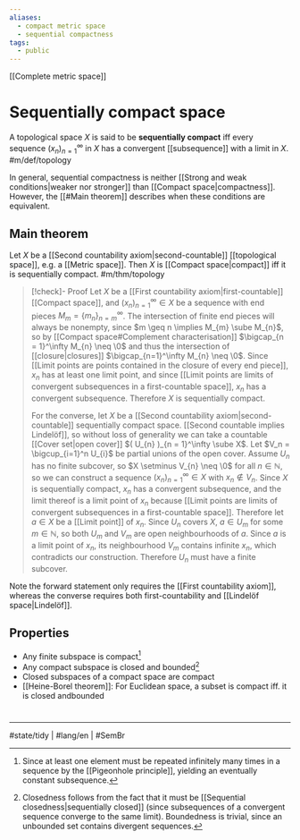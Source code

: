 ```yaml
---
aliases:
  - compact metric space
  - sequential compactness
tags:
  - public
---
```

[[Complete metric space]]
# Sequentially compact space

A topological space $X$ is said to be **sequentially compact** iff every sequence $(x_n)_{n=1}^\infty$ in $X$ has a convergent [[subsequence]] with a limit in $X$. #m/def/topology 

In general, sequential compactness is neither [[Strong and weak conditions|weaker nor stronger]] than [[Compact space|compactness]].
However, the [[#Main theorem]] describes when these conditions are equivalent.

## Main theorem

Let $X$ be a [[Second countability axiom|second-countable]] [[topological space]], e.g. a [[Metric space]].
Then $X$ is [[Compact space|compact]] iff it is sequentially compact. #m/thm/topology 

> [!check]- Proof
> Let $X$ be a [[First countability axiom|first-countable]] [[Compact space]],
> and $(x_n)_{n=1}^\infty \in X$ be a sequence with end pieces $M_{m} = \{ m_{n} \}_{n=m}^\infty$.
> The intersection of finite end pieces will always be nonempty,
> since $m \geq n \implies M_{m} \sube M_{n}$,
> so by [[Compact space#Complement characterisation]] $\bigcap_{n = 1}^\infty M_{n} \neq \0$
> and thus the intersection of [[closure|closures]] $\bigcap_{n=1}^\infty M_{n} \neq \0$.
> Since [[Limit points are points contained in the closure of every end piece]],
> $x_n$ has at least one limit point,
> and since [[Limit points are limits of convergent subsequences in a first-countable space]],
> $x_{n}$ has a convergent subsequence.
> Therefore $X$ is sequentially compact.
> 
> For the converse, let $X$ be a [[Second countability axiom|second-countable]] sequentially compact space.
> [[Second countable implies Lindelöf]], so without loss of generality we can take a countable [[Cover set|open cover]] $( U_{n} )_{n = 1}^\infty \sube X$.
> Let $V_n = \bigcup_{i=1}^n U_{i}$ be partial unions of the open cover.
> Assume $U_{n}$ has no finite subcover,
> so $X \setminus V_{n} \neq \0$ for all $n \in \mathbb{N}$,
> so we can construct a sequence $(x_{n})_{n=1}^\infty \in X$ with $x_{n} \notin V_{n}$.
> Since $X$ is sequentially compact, $x_{n}$ has a convergent subsequence,
> and the limit thereof is a limit point of $x_{n}$ because [[Limit points are limits of convergent subsequences in a first-countable space]].
> Therefore let $a \in X$ be a [[Limit point]] of $x_{n}$.
> Since $U_{n}$ covers $X$,  $a \in U_{m}$ for some $m \in \mathbb{N}$,
> so both $U_m$ and $V_m$ are open neighbourhoods of $a$.
> Since $a$ is a limit point of $x_n$, its neighbourhood $V_m$ contains infinite $x_n$,
> which contradicts our construction.
> Therefore $U_n$ must have a finite subcover.
> <span class="QED"/>

Note the forward statement only requires the [[First countability axiom]],
whereas the converse requires both first-countability and [[Lindelöf space|Lindelöf]].

## Properties
- Any finite subspace is compact[^fin]
- Any compact subspace is closed and bounded[^clobou]
- Closed subspaces of a compact space are compact
- [[Heine-Borel theorem]]: For Euclidean space, a subset is compact iff. it is closed andbounded

[^fin]: Since at least one element must be repeated infinitely many times in a sequence by the [[Pigeonhole principle]],
  yielding an eventually constant subsequence.
[^clobou]: Closedness follows from the fact that it must be [[Sequential closedness|sequentially closed]] (since subsequences of a convergent sequence converge to the same limit).
  Boundedness is trivial, since an unbounded set contains divergent sequences.


#
---
#state/tidy | #lang/en | #SemBr
